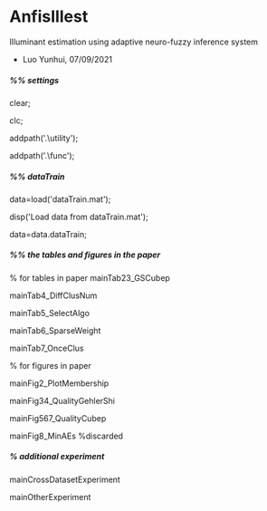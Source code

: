 # AnfisIllest
Illuminant estimation using adaptive neuro-fuzzy inference system

- Luo Yunhui, 07/09/2021

##### %% settings
clear;

clc;

addpath('.\utility');

addpath('.\func');

##### %% dataTrain
data=load('dataTrain.mat');

disp('Load data from dataTrain.mat');

data=data.dataTrain;

##### %% the tables and figures in the paper
% for tables in paper
mainTab23_GSCubep 

mainTab4_DiffClusNum

mainTab5_SelectAlgo

mainTab6_SparseWeight

mainTab7_OnceClus

% for figures in paper

mainFig2_PlotMembership 

mainFig34_QualityGehlerShi

mainFig567_QualityCubep

mainFig8_MinAEs %discarded

##### % additional experiment
mainCrossDatasetExperiment

mainOtherExperiment

